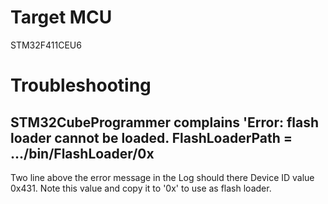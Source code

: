 # Target MCU
STM32F411CEU6

# Troubleshooting
## STM32CubeProgrammer complains 'Error: flash loader cannot be loaded. FlashLoaderPath = .../bin/FlashLoader/0x
Two line above the error message in the Log should there Device ID value 0x431. Note this value and copy it to '0x' to use as flash loader.